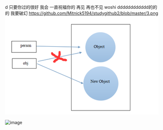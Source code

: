 d
只要你过的很好 我会
一直祝福你的 
再见
再也不见
woshi dddddddddddd的的的
我要破幻
<a>https://github.com/Mitnick5194/studygithub2/blob/master/3.png</a>
![image](https://github.com/Mitnick5194/studygithub2/blob/master/3.png)

![image](https://github.com/Mitnick5194/js/tree/master/gaocheng3/images/overPrototype.png)
